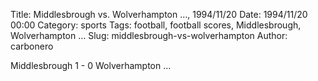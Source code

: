 Title: Middlesbrough vs. Wolverhampton …, 1994/11/20
Date: 1994/11/20 00:00
Category: sports
Tags: football, football scores, Middlesbrough, Wolverhampton …
Slug: middlesbrough-vs-wolverhampton
Author: carbonero


Middlesbrough 1 - 0 Wolverhampton …
